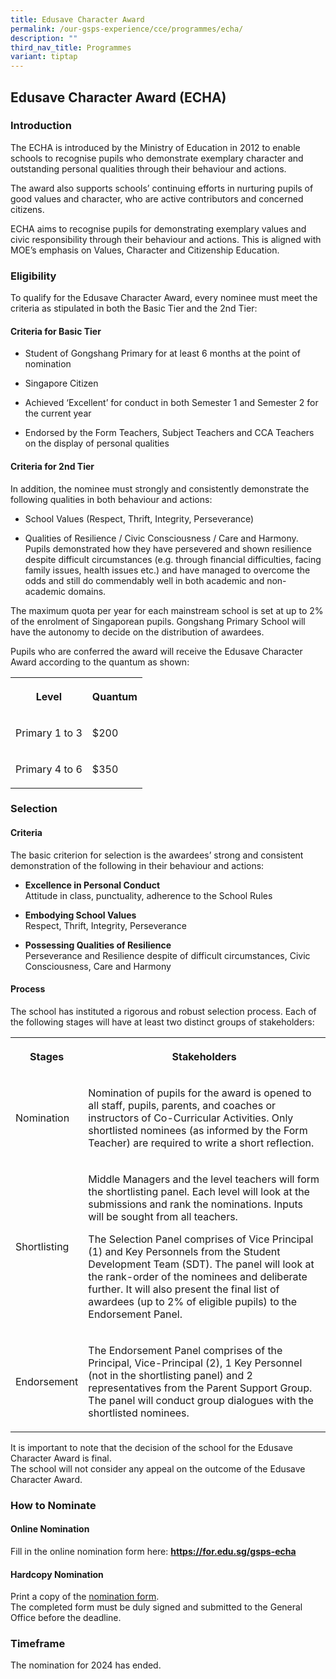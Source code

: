 ```yaml
---
title: Edusave Character Award
permalink: /our-gsps-experience/cce/programmes/echa/
description: ""
third_nav_title: Programmes
variant: tiptap
---
```

<h2>Edusave Character Award (ECHA)</h2>
<h3>Introduction</h3>
<p>The ECHA is introduced by the Ministry of Education in 2012 to enable
schools to recognise pupils who demonstrate exemplary character and outstanding
personal qualities through their behaviour and actions.</p>
<p>The award also supports schools’ continuing efforts in nurturing pupils
of good values and character, who are active contributors and concerned
citizens.</p>
<p>ECHA aims to recognise pupils for demonstrating exemplary values and civic
responsibility through their behaviour and actions. This is aligned with
MOE’s emphasis on Values, Character and Citizenship Education.</p>
<h3>Eligibility</h3>
<p>To qualify for the Edusave Character Award, every nominee must meet the
criteria as stipulated in both the Basic Tier and the 2nd Tier:</p>
<h4>Criteria for Basic Tier</h4>
<ul>
<li>
<p>Student of Gongshang Primary for at least 6 months at the point of nomination</p>
</li>
<li>
<p>Singapore Citizen</p>
</li>
<li>
<p>Achieved ‘Excellent’ for conduct in both Semester 1 and Semester 2 for
the current year</p>
</li>
<li>
<p>Endorsed by the Form Teachers, Subject Teachers and CCA Teachers on the
display of personal qualities</p>
</li>
</ul>
<h4>Criteria for 2nd Tier</h4>
<p>In addition, the nominee must strongly and consistently demonstrate the
following qualities in both behaviour and actions:</p>
<ul>
<li>
<p>School Values (Respect, Thrift, Integrity, Perseverance)</p>
</li>
<li>
<p>Qualities of Resilience / Civic Consciousness / Care and Harmony.
<br>Pupils demonstrated how they have persevered and shown resilience despite
difficult circumstances (e.g. through financial difficulties, facing family
issues, health issues etc.) and have managed to overcome the odds and still
do commendably well in both academic and non-academic domains.</p>
</li>
</ul>
<p>The maximum quota per year for each mainstream school is set at up to
2% of the enrolment of Singaporean pupils. Gongshang Primary School will
have the autonomy to decide on the distribution of awardees.</p>
<p>Pupils who are conferred the award will receive the Edusave Character
Award according to the quantum as shown:</p>
<table style="minWidth: 50px">
<colgroup>
<col>
<col>
</colgroup>
<tbody>
<tr>
<th rowspan="1" colspan="1">
<p>Level</p>
</th>
<th rowspan="1" colspan="1">
<p>Quantum</p>
</th>
</tr>
<tr>
<td rowspan="1" colspan="1">
<p>Primary 1 to 3</p>
</td>
<td rowspan="1" colspan="1">
<p>$200</p>
</td>
</tr>
<tr>
<td rowspan="1" colspan="1">
<p>Primary 4 to 6</p>
</td>
<td rowspan="1" colspan="1">
<p>$350</p>
</td>
</tr>
</tbody>
</table>
<h3>Selection</h3>
<h4>Criteria</h4>
<p>The basic criterion for selection is the awardees’ strong and consistent
demonstration of the following in their behaviour and actions:</p>
<ul>
<li>
<p><strong>Excellence in Personal Conduct </strong>
<br>Attitude in class, punctuality, adherence to the School Rules</p>
</li>
<li>
<p><strong>Embodying School Values</strong>
<br>Respect, Thrift, Integrity, Perseverance</p>
</li>
<li>
<p><strong>Possessing Qualities of Resilience </strong>
<br>Perseverance and Resilience despite of difficult circumstances, Civic
Consciousness, Care and Harmony</p>
</li>
</ul>
<h4>Process</h4>
<p>The school has instituted a rigorous and robust selection process. Each
of the following stages will have at least two distinct groups of stakeholders:</p>
<table style="minWidth: 50px">
<colgroup>
<col>
<col>
</colgroup>
<tbody>
<tr>
<th rowspan="1" colspan="1">
<p>Stages</p>
</th>
<th rowspan="1" colspan="1">
<p>Stakeholders</p>
</th>
</tr>
<tr>
<td rowspan="1" colspan="1">
<p>Nomination</p>
</td>
<td rowspan="1" colspan="1">
<p>Nomination of pupils for the award is opened to all staff, pupils, parents,
and coaches or instructors of Co-Curricular Activities. Only shortlisted
nominees (as informed by the Form Teacher) are required to write a short
reflection.</p>
</td>
</tr>
<tr>
<td rowspan="1" colspan="1">
<p>Shortlisting</p>
</td>
<td rowspan="1" colspan="1">
<p>Middle Managers and the level teachers will form the shortlisting panel.
Each level will look at the submissions and rank the nominations. Inputs
will be sought from all teachers.</p>
<p>The Selection Panel comprises of Vice Principal (1) and Key Personnels
from the Student Development Team (SDT). The panel will look at the rank-order
of the nominees and deliberate further. It will also present the final
list of awardees (up to 2% of eligible pupils) to the Endorsement Panel.</p>
</td>
</tr>
<tr>
<td rowspan="1" colspan="1">
<p>Endorsement</p>
</td>
<td rowspan="1" colspan="1">
<p>The Endorsement Panel comprises of the Principal, Vice-Principal (2),
1 Key Personnel (not in the shortlisting panel) and 2 representatives from
the Parent Support Group. The panel will conduct group dialogues with the
shortlisted nominees.</p>
</td>
</tr>
</tbody>
</table>
<p>It is important to note that the decision of the school for the Edusave
Character Award is final.
<br>The school will not consider any appeal on the outcome of the Edusave
Character Award.</p>
<h3>How to Nominate</h3>
<h4>Online Nomination</h4>
<p>Fill in the online nomination form here:&nbsp;<strong><a href="https://for.edu.sg/gsps-echa" rel="noopener noreferrer nofollow" target="_blank">https://for.edu.sg/gsps-echa</a></strong>
</p>
<h4>Hardcopy Nomination</h4>
<p>Print a copy of the&nbsp;<a href="https://www.gongshangpri.moe.edu.sg/files/2024%20uploads/ECHA_2024_N2_Nomination_Form__Parents_Coaches___21jul24_.pdf" rel="noopener noreferrer nofollow" target="_blank">nomination form</a>.
<br>The completed form must be duly signed and submitted to the General Office
before the deadline.</p>
<h3>Timeframe</h3>
<p>The nomination for 2024 has ended.</p>